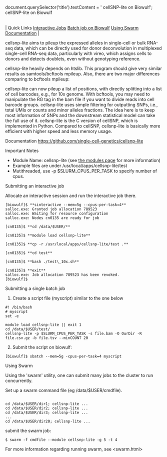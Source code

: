 

document.querySelector('title').textContent = ' cellSNP-lite on Biowulf';
 cellSNP-lite on Biowulf


|  |
| --- |
| 
Quick Links
[Interactive Jobs](#int)
[Batch job on Biowulf](#batch)
[Using Swarm](#swarm)
[Documentation](#doc)
 |



cellsnp-lite aims to pileup the expressed alleles in single-cell or bulk RNA-seq data, which can be directly used for donor deconvolution in multiplexed single-cell RNA-seq data, particularly with vireo, which assigns cells to donors and detects doublets, even without genotyping reference.

cellsnp-lite heavily depends on htslib. This program should give very similar results as samtools/bcftools mpileup. Also, there are two major differences comparing to bcftools mpileup:

cellsnp-lite can now pileup a list of positions, with directly splitting into a list of cell barcodes, e.g., for 10x genome. With bcftools, you may need to manipulate the RG tag in the bam file if you want to divide reads into cell barcode groups.
cellsnp-lite uses simple filtering for outputting SNPs, i.e., total UMIs or counts and minor alleles fractions. The idea here is to keep most information of SNPs and the downstream statistical model can take the full use of it.
cellsnp-lite is the C version of cellSNP, which is implemented in Python. Compared to cellSNP, cellsnp-lite is basically more efficient with higher speed and less memory usage.

Documentation
<https://github.com/single-cell-genetics/cellsnp-lite>


Important Notes
* Module Name: cellsnp-lite (see [the modules page](/apps/modules.html) for more information)
* Example files are under /usr/local/apps/cellsnp-lite/test
* Mutithreaded, use -p $SLURM\_CPUS\_PER\_TASK to specify number of cpus.


Submitting an interactive job

Allocate an interactive session and run the interactive job there.



```
[biowulf]$ **sinteractive --mem=5g --cpus-per-task=4**
salloc.exe: Granted job allocation 789523
salloc.exe: Waiting for resource configuration
salloc.exe: Nodes cn0135 are ready for job

[cn0135]$ **cd /data/$USER/**

[cn0135]$ **module load cellsnp-lite**

[cn0135]$ **cp -r /usr/local/apps/cellsnp-lite/test .**

[cn0135]$ **cd test**

[cn0135]$ **bash ./test\_10x.sh**

[cn0135]$ **exit**
salloc.exe: Job allocation 789523 has been revoked.
[biowulf]$
```


Submitting a single batch job
1. Create a script file (myscript) similar to the one below

```
#! /bin/bash
# myscript
set -e

module load cellsnp-lite || exit 1
cd /data/$USER/test/
cellsnp-lite -p $SLURM_CPUS_PER_TASK -s file.bam -O OurDir -R file.csv.gz -b file.tsv --minCOUNT 20
```

2. Submit the script on biowulf: 
 
 
```
[biowulf]$ sbatch --mem=5g -cpus-per-task=4 myscript
```


Using Swarm

Using the 'swarm' utility, one can submit many jobs to the cluster to run concurrently. 


Set up a swarm command file (eg /data/$USER/cmdfile). 



```

cd /data/$USER/dir1; cellsnp-lite ...
cd /data/$USER/dir2; cellsnp-lite ...
cd /data/$USER/dir3; cellsnp-lite ...
...
cd /data/$USER/dir20; cellsnp-lite ...

```


 submit the swarm job:
 
```
$ swarm -f cmdfile --module cellsnp-lite -g 5 -t 4
```

For more information regarding running swarm, see <swarm.html>





















